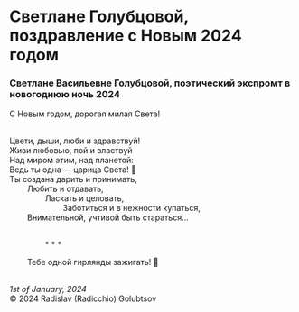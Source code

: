 <style>p{text-align:left}</style>
# Светлане Голубцовой, поздравление с Новым 2024 годом

### Светлане Васильевне Голубцовой, поэтический экспромт в новогоднюю ночь 2024

С Новым годом, дорогая милая Света!<br />

<br />Цвети, дыши, люби и здравствуй!<br />
Живи любовью, пой и властвуй<br />
Над миром этим, над планетой:<br />
Ведь ты одна &mdash; царица Света! &#128081;<br />
Ты создана дарить и принимать,<br />
&nbsp;&nbsp;&nbsp;&nbsp;&nbsp;&nbsp;&nbsp;&nbsp;Любить и отдавать,<br />
&nbsp;&nbsp;&nbsp;&nbsp;&nbsp;&nbsp;&nbsp;&nbsp;&nbsp;&nbsp;&nbsp;&nbsp;&nbsp;&nbsp;&nbsp;&nbsp;Ласкать и целовать,<br />
&nbsp;&nbsp;&nbsp;&nbsp;&nbsp;&nbsp;&nbsp;&nbsp;&nbsp;&nbsp;&nbsp;&nbsp;&nbsp;&nbsp;&nbsp;&nbsp;&nbsp;&nbsp;&nbsp;&nbsp;&nbsp;&nbsp;&nbsp;&nbsp;Заботиться и в нежности купаться,<br />
&nbsp;&nbsp;&nbsp;&nbsp;&nbsp;&nbsp;&nbsp;&nbsp;Внимательной, учтивой быть стараться...

<br />&nbsp;&nbsp;&nbsp;&nbsp;&nbsp;&nbsp;&nbsp;&nbsp;&nbsp;&nbsp;&nbsp;&nbsp;&nbsp;&nbsp;&nbsp;&nbsp;\* \* \*

&nbsp;&nbsp;&nbsp;&nbsp;&nbsp;&nbsp;&nbsp;&nbsp;Тебе одной гирлянды зажигать! :blue_heart:

<br />*1st of January, 2024*<br />
&copy; 2024 Radislav (Radicchio) Golubtsov
